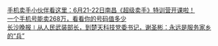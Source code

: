   
[手机卖手小伙伴看这里：6月21-22日南昌《超级卖手》特训营开课啦！](http://www.dianyue.me/archives/484/ur5k0ohug3p7g3ro/)  
[一个手机号能卖268万，看看你的号码值多少](http://www.dianyue.me/archives/106/dgcsqdmuhgi97428/)  
[长沙晚报∣从人民武装部长，到楚天科技党委书记，谢圣彬：永远是服务家乡的“兵”](http://www.dianyue.me/archives/644/saq0p0rvd0mkpz36/)